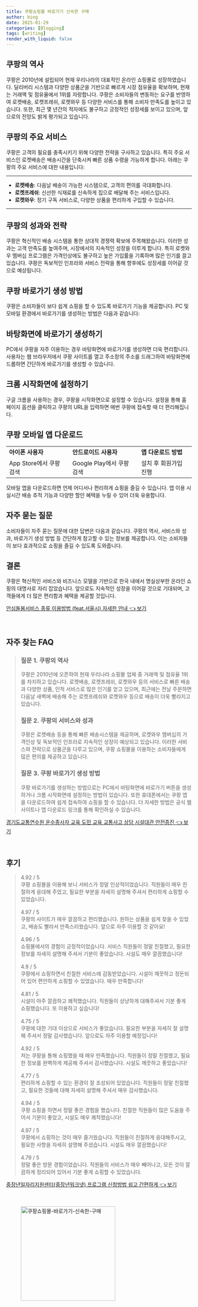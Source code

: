 ```yaml
---
title: 쿠팡쇼핑몰 바로가기 신속한 구매
author: bing
date: 2025-01-29
categories: [Blogging]
tags: [writing]
render_with_liquid: false
---
```



<h2 id='쿠팡의 역사'>쿠팡의 역사</h2>

<p>쿠팡은 2010년에 설립되어 현재 우리나라의 대표적인 온라인 쇼핑몰로 성장하였습니다. 딜리버리 시스템과 다양한 상품군을 기반으로 빠르게 시장 점유율을 확보하며, 현재는 거래액 및 점유율에서 1위를 자랑합니다. 쿠팡은 소비자들의 변동하는 요구를 반영하여 로켓배송, 로켓프레쉬, 로켓와우 등 다양한 서비스를 통해 소비자 만족도를 높이고 있습니다. 또한, 최근 몇 년간의 적자에도 불구하고 긍정적인 성장세를 보이고 있으며, 앞으로의 전망도 밝게 평가되고 있습니다.</p>

<h2 id='쿠팡의 주요 서비스'>쿠팡의 주요 서비스</h2>

<p>쿠팡은 고객의 필요를 충족시키기 위해 다양한 전략을 구사하고 있습니다. 특히 주요 서비스인 로켓배송은 배송시간을 단축시켜 빠른 상품 수령을 가능하게 합니다. 아래는 쿠팡의 주요 서비스에 대한 내용입니다:</p>

<hr />

<ul>
    <li><b>로켓배송</b>: 다음날 배송이 가능한 시스템으로, 고객의 편의를 극대화합니다.</li>
    <li><b>로켓프레쉬</b>: 신선한 식재료를 신속하게 집으로 배달해 주는 서비스입니다.</li>
    <li><b>로켓와우</b>: 정기 구독 서비스로, 다양한 상품을 편리하게 구입할 수 있습니다.</li>
</ul>

<hr />

<h2 id='쿠팡의 성과와 전략'>쿠팡의 성과와 전략</h2>

<p>쿠팡은 혁신적인 배송 시스템을 통한 상대적 경쟁력 확보에 주목해왔습니다. 이러한 성과는 고객 만족도를 높여주며, 시장에서의 지속적인 성장을 이루게 합니다. 특히 로켓와우 멤버십 프로그램은 가격인상에도 불구하고 높은 가입률을 기록하며 많은 인기를 끌고 있습니다. 쿠팡은 독보적인 인프라와 서비스 전략을 통해 향후에도 성장세를 이어갈 것으로 예상됩니다.</p>

<h2 id='쿠팡 바로가기 생성 방법'>쿠팡 바로가기 생성 방법</h2>

<p>쿠팡은 소비자들이 보다 쉽게 쇼핑을 할 수 있도록 바로가기 기능을 제공합니다. PC 및 모바일 환경에서 바로가기를 생성하는 방법은 다음과 같습니다:</p>

<h2 id='바탕화면에 바로가기 생성하기'>바탕화면에 바로가기 생성하기</h2>

<p>PC에서 쿠팡을 자주 이용하는 경우 바탕화면에 바로가기를 생성하면 더욱 편리합니다. 사용자는 웹 브라우저에서 쿠팡 사이트를 열고 주소창의 주소를 드래그하여 바탕화면에 드롭하면 간단하게 바로가기를 생성할 수 있습니다.</p>

<h2 id='크롬 시작화면에 설정하기'>크롬 시작화면에 설정하기</h2>

<p>구글 크롬을 사용하는 경우, 쿠팡을 시작화면으로 설정할 수 있습니다. 설정을 통해 홈 페이지 옵션을 클릭하고 쿠팡의 URL을 입력하면 매번 쿠팡에 접속할 때 더 편리해집니다.</p>

<h2 id='쿠팡 모바일 앱 다운로드'>쿠팡 모바일 앱 다운로드</h2>

<table>
    <tr>
        <td><b>아이폰 사용자</b></td>
        <td><b>안드로이드 사용자</b></td>
        <td><b>앱 다운로드 방법</b></td>
    </tr>
    <tr>
        <td>App Store에서 쿠팡 검색</td>
        <td>Google Play에서 쿠팡 검색</td>
        <td>설치 후 회원가입 진행</td>
    </tr>
</table>

<p>모바일 앱을 다운로드하면 언제 어디서나 편리하게 쇼핑을 즐길 수 있습니다. 앱 이용 시 실시간 배송 추적 기능과 다양한 할인 혜택을 누릴 수 있어 더욱 유용합니다.</p>

<h2 id='자주 묻는 질문'>자주 묻는 질문</h2>

<p>소비자들이 자주 묻는 질문에 대한 답변은 다음과 같습니다. 쿠팡의 역사, 서비스와 성과, 바로가기 생성 방법 등 간단하게 참고할 수 있는 정보를 제공합니다. 이는 소비자들이 보다 효과적으로 쇼핑을 즐길 수 있도록 도와줍니다.</p>

<h2 id='결론'>결론</h2>

<p>쿠팡은 혁신적인 서비스와 비즈니스 모델을 기반으로 한국 내에서 명실상부한 온라인 쇼핑의 대명사로 자리 잡았습니다. 앞으로도 지속적인 성장을 이어갈 것으로 기대되며, 고객들에게 더 많은 편리함과 혜택을 제공할 것입니다.</p>


<p><a class="click-button" title="안심돌봄서비스 종류 이용방법 (feat.서울시) 자세한 안내" href="https://yellowplanner.github.io/posts/%EC%95%88%EC%8B%AC%EB%8F%8C%EB%B4%84%EC%84%9C%EB%B9%84%EC%8A%A4-%EC%A2%85%EB%A5%98-%EC%9D%B4%EC%9A%A9%EB%B0%A9%EB%B2%95-(feat.%EC%84%9C%EC%9A%B8%EC%8B%9C)-%EC%9E%90%EC%84%B8%ED%95%9C-%EC%95%88%EB%82%B4/" rel="dofollow">안심돌봄서비스 종류 이용방법 (feat.서울시) 자세한 안내 👈 보기</a></p><br>
<h2 id='자주_찾는_FAQ'>자주 찾는 FAQ</h2>
<div itemscope="" itemtype="https://schema.org/FAQPage"> 
<blockquote> 
<div itemscope="" itemprop="mainEntity" itemtype="https://schema.org/Question"> 
<h3 itemprop="name">질문 1. 쿠팡의 역사</h3> 
<div itemscope="" itemprop="acceptedAnswer" itemtype="https://schema.org/Answer"> 
<span itemprop="text"> 
<p>쿠팡은 2010년에 오픈하여 현재 우리나라 쇼핑몰 업체 중 거래액 및 점유율 1위를 차지하고 있습니다. 로켓배송, 로켓프레쉬, 로켓와우 등의 서비스로 빠른 배송과 다양한 상품, 인적 서비스로 많은 인기를 얻고 있으며, 최근에는 전날 주문하면 다음날 새벽에 배송해 주는 로켓프레쉬와 로켓와우 등으로 배송이 더욱 빨라지고 있습니다.</p> 
</span> 
</div> 
</div> 
<div itemscope="" itemprop="mainEntity" itemtype="https://schema.org/Question"> 
<h3 itemprop="name">질문 2. 쿠팡의 서비스와 성과</h3> 
<div itemscope="" itemprop="acceptedAnswer" itemtype="https://schema.org/Answer"> 
<span itemprop="text"> 
<p>쿠팡은 로켓배송 등을 통해 빠른 배송시스템을 제공하며, 로켓와우 멤버십의 가격인상 및 독보적인 인프라로 지속적인 성장이 예상되고 있습니다. 이러한 서비스와 전략으로 상품군을 다루고 있으며, 쿠팡 쇼핑몰을 이용하는 소비자들에게 많은 편의를 제공하고 있습니다.</p> 
</span> 
</div> 
</div> 
<div itemscope="" itemprop="mainEntity" itemtype="https://schema.org/Question"> 
<h3 itemprop="name">질문 3. 쿠팡 바로가기 생성 방법</h3> 
<div itemscope="" itemprop="acceptedAnswer" itemtype="https://schema.org/Answer"> 
<span itemprop="text"> 
<p>쿠팡 바로가기를 생성하는 방법으로는 PC에서 바탕화면에 바로가기 버튼을 생성하거나 크롬 시작화면에 설정하는 방법이 있습니다. 또한 휴대폰에서는 쿠팡 앱을 다운로드하여 쉽게 접속하여 쇼핑을 할 수 있습니다. 더 자세한 방법은 공식 웹사이트나 앱 다운로드 링크를 통해 확인하실 수 있습니다.</p> 
</span> 
</div> 
</div> 
</blockquote> 
</div>
<p><a class="click-button" title="경기도교통연수원 운수종사자 교육 도민 교육 교통사고 상담 시설대관 안전증진" href="https://yellowplanner.github.io/posts/%EA%B2%BD%EA%B8%B0%EB%8F%84%EA%B5%90%ED%86%B5%EC%97%B0%EC%88%98%EC%9B%90-%EC%9A%B4%EC%88%98%EC%A2%85%EC%82%AC%EC%9E%90-%EA%B5%90%EC%9C%A1-%EB%8F%84%EB%AF%BC-%EA%B5%90%EC%9C%A1-%EA%B5%90%ED%86%B5%EC%82%AC%EA%B3%A0-%EC%83%81%EB%8B%B4-%EC%8B%9C%EC%84%A4%EB%8C%80%EA%B4%80-%EC%95%88%EC%A0%84%EC%A6%9D%EC%A7%84/" rel="dofollow">경기도교통연수원 운수종사자 교육 도민 교육 교통사고 상담 시설대관 안전증진 👈 보기</a></p><br>
<h2 id='후기'>후기</h2>
<div itemscope itemtype="https://schema.org/Product">
  <blockquote>
  <div itemprop="review" itemscope itemtype="https://schema.org/Review">
      <div itemprop="reviewRating" itemscope itemtype="https://schema.org/Rating"> <span itemprop="ratingValue">4.92</span> / <span itemprop="bestRating">5</span> </div>
      <span itemprop="reviewBody">쿠팡 쇼핑몰을 이용해 보니 서비스가 정말 인상적이었습니다. 직원들이 매우 친절하게 응대해 주었고, 필요한 부분을 자세히 설명해 주셔서 편리하게 쇼핑할 수 있었습니다.</span>
  </div>
  <br>
  <div itemprop="review" itemscope itemtype="https://schema.org/Review">
      <div itemprop="reviewRating" itemscope itemtype="https://schema.org/Rating"> <span itemprop="ratingValue">4.97</span> / <span itemprop="bestRating">5</span> </div>
      <span itemprop="reviewBody">쿠팡의 사이트가 매우 깔끔하고 편리했습니다. 원하는 상품을 쉽게 찾을 수 있었고, 배송도 빨라서 만족스러웠습니다. 앞으로 자주 이용할 것 같아요!</span>
  </div>
  <br>
  <div itemprop="review" itemscope itemtype="https://schema.org/Review">
      <div itemprop="reviewRating" itemscope itemtype="https://schema.org/Rating"> <span itemprop="ratingValue">4.96</span> / <span itemprop="bestRating">5</span> </div>
      <span itemprop="reviewBody">쇼핑몰에서의 경험이 긍정적이었습니다. 서비스 직원들이 정말 친절했고, 필요한 정보를 자세히 설명해 주셔서 기분이 좋았습니다. 시설도 매우 깔끔했습니다!</span>
  </div>
  <br>
  <div itemprop="review" itemscope itemtype="https://schema.org/Review">
      <div itemprop="reviewRating" itemscope itemtype="https://schema.org/Rating"> <span itemprop="ratingValue">4.9</span> / <span itemprop="bestRating">5</span> </div>
      <span itemprop="reviewBody">쿠팡에서 쇼핑하면서 친절한 서비스에 감동받았습니다. 시설이 깨끗하고 정돈되어 있어 편안하게 쇼핑할 수 있었습니다. 매우 만족합니다!</span>
  </div>
  <br>
  <div itemprop="review" itemscope itemtype="https://schema.org/Review">
      <div itemprop="reviewRating" itemscope itemtype="https://schema.org/Rating"> <span itemprop="ratingValue">4.81</span> / <span itemprop="bestRating">5</span> </div>
      <span itemprop="reviewBody">시설이 아주 깔끔하고 쾌적했습니다. 직원들이 상냥하게 대해주셔서 기분 좋게 쇼핑했습니다. 또 이용하고 싶습니다!</span>
  </div>
  <br>
  <div itemprop="review" itemscope itemtype="https://schema.org/Review">
      <div itemprop="reviewRating" itemscope itemtype="https://schema.org/Rating"> <span itemprop="ratingValue">4.75</span> / <span itemprop="bestRating">5</span> </div>
      <span itemprop="reviewBody">쿠팡에 대한 기대 이상으로 서비스가 좋았습니다. 필요한 부분을 자세히 잘 설명해 주셔서 정말 감사했습니다. 앞으로도 자주 이용할 예정입니다!</span>
  </div>
  <br>
  <div itemprop="review" itemscope itemtype="https://schema.org/Review">
      <div itemprop="reviewRating" itemscope itemtype="https://schema.org/Rating"> <span itemprop="ratingValue">4.92</span> / <span itemprop="bestRating">5</span> </div>
      <span itemprop="reviewBody">저는 쿠팡을 통해 쇼핑했을 때 매우 만족했습니다. 직원들이 정말 친절했고, 필요한 정보를 완벽하게 제공해 주셔서 감사했습니다. 시설도 깨끗하고 좋았습니다!</span>
  </div>
  <br>
  <div itemprop="review" itemscope itemtype="https://schema.org/Review">
      <div itemprop="reviewRating" itemscope itemtype="https://schema.org/Rating"> <span itemprop="ratingValue">4.77</span> / <span itemprop="bestRating">5</span> </div>
      <span itemprop="reviewBody">편리하게 쇼핑할 수 있는 환경이 잘 조성되어 있었습니다. 직원들이 정말 친절했고, 필요한 것들에 대해 자세히 설명해 주셔서 매우 감사했습니다.</span>
  </div>
  <br>
  <div itemprop="review" itemscope itemtype="https://schema.org/Review">
      <div itemprop="reviewRating" itemscope itemtype="https://schema.org/Rating"> <span itemprop="ratingValue">4.94</span> / <span itemprop="bestRating">5</span> </div>
      <span itemprop="reviewBody">쿠팡 쇼핑을 하면서 정말 좋은 경험을 했습니다. 친절한 직원들이 많은 도움을 주어서 기분이 좋았고, 시설도 매우 쾌적했습니다!</span>
  </div>
  <br>
  <div itemprop="review" itemscope itemtype="https://schema.org/Review">
      <div itemprop="reviewRating" itemscope itemtype="https://schema.org/Rating"> <span itemprop="ratingValue">4.97</span> / <span itemprop="bestRating">5</span> </div>
      <span itemprop="reviewBody">쿠팡에서 쇼핑하는 것이 매우 즐거웠습니다. 직원들이 친절하게 응대해주시고, 필요한 사항을 자세히 설명해 주셨습니다. 시설도 매우 깔끔했습니다!</span>
  </div>
  <br>
  <div itemprop="review" itemscope itemtype="https://schema.org/Review">
      <div itemprop="reviewRating" itemscope itemtype="https://schema.org/Rating"> <span itemprop="ratingValue">4.79</span> / <span itemprop="bestRating">5</span> </div>
      <span itemprop="reviewBody">정말 좋은 방문 경험이었습니다. 직원들의 서비스가 매우 빼어나고, 모든 것이 깔끔하게 정리되어 있어서 기분 좋게 쇼핑할 수 있었습니다.</span>
  </div>
  </blockquote>
</div>
<p><a class="click-button" title="중장년일자리지원센터(중장년워크넷) 프로그램 신청방법 쉽고 간편하게" href="https://yellowplanner.github.io/posts/%EC%A4%91%EC%9E%A5%EB%85%84%EC%9D%BC%EC%9E%90%EB%A6%AC%EC%A7%80%EC%9B%90%EC%84%BC%ED%84%B0(%EC%A4%91%EC%9E%A5%EB%85%84%EC%9B%8C%ED%81%AC%EB%84%B7)-%ED%94%84%EB%A1%9C%EA%B7%B8%EB%9E%A8-%EC%8B%A0%EC%B2%AD%EB%B0%A9%EB%B2%95-%EC%89%BD%EA%B3%A0-%EA%B0%84%ED%8E%B8%ED%95%98%EA%B2%8C/" rel="dofollow">중장년일자리지원센터(중장년워크넷) 프로그램 신청방법 쉽고 간편하게 👈 보기</a></p><br>
<figure class="image"><img src="https://yellowplanner.github.io/assets/img/thumbnail/쿠팡쇼핑몰-바로가기-신속한-구매.webp" alt="쿠팡쇼핑몰-바로가기-신속한-구매" width="256" height="256"></figure>